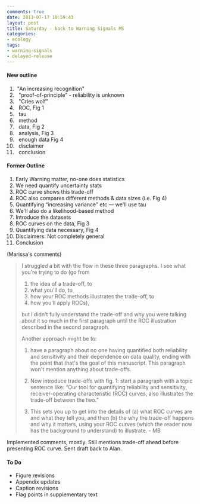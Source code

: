 ```yaml
---
comments: true
date: 2011-07-17 10:59:43
layout: post
title: Saturday - back to Warning Signals MS
categories:
- ecology
tags:
- warning-signals
- delayed-release
---
```


#### New outline

1.  "An increasing recognition"
2.   "proof-of-principle" - reliability is unknown
3.   "Cries wolf"
4.   ROC, Fig 1
5.   tau
6.   method
7.   data, Fig 2
8.   analysis, Fig 3
9.   enough data Fig 4
10.   disclaimer
11.   conclusion

#### Former Outline

1. Early Warning matter, no-one does statistics
2. We need quantify uncertainty stats
3. ROC curve shows this trade-off
4. ROC also compares different methods & data sizes (i.e. Fig 4)
5. Quantifying “increasing variance” etc — we'll use tau
6. We'll also do a likelihood-based method
7. Introduce the datasets
8. ROC curves on the data, Fig 3
9. Quantifying data necessary, Fig 4
10. Disclaimers: Not completely general
11. Conclusion

(Marissa's comments)

>I struggled a bit with the flow in these three paragraphs. I see what you're trying to do (go from
>
>1) the idea of a trade-off, to
>2) what you'll do, to
>3) how your ROC methods illustrates the trade-off, to
>4) how you'll apply ROCs),
>
>but I didn't fully understand the trade-off and why you were talking about it so much in the first paragraph until the ROC illustration described in the second paragraph.
>
>Another approach might be to:
>
>1) have a paragraph about no one having quantified both reliability and sensitivity and their dependence on data quality, ending with the point that that's the goal of this manuscript. This paragraph won't mention anything about trade-offs.
>
>2) Now introduce trade-offs with fig. 1: start a paragraph with a topic sentence like: “Our tool for quantifying reliability and sensitivity, receiver-operating characteristic (ROC) curves, also illustrates the trade-off between the two.”
>
>3) This sets you up to get into the details of (a) what ROC curves are and what they tell you, and then
>(b) the why the trade-off happens and why it matters, using your ROC curves (which the reader now has the background to understand) to illustrate. - MB

Implemented comments, mostly. Still mentions trade-off ahead before presenting ROC curve. Sent draft back to Alan.


#### To Do


* Figure revisions
* Appendix updates
* Caption revisions
* Flag points in supplementary text


